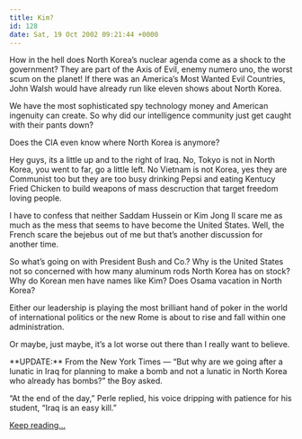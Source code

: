 ```yaml
---
title: Kim?
id: 128
date: Sat, 19 Oct 2002 09:21:44 +0000
---
```


How in the hell does North Korea’s nuclear agenda come as a shock to the government? They are part of the Axis of Evil, enemy numero uno, the worst scum on the planet! If there was an America’s Most Wanted Evil Countries, John Walsh would have already run like eleven shows about North Korea.  

We have the most sophisticated spy technology money and American ingenuity can create. So why did our intelligence community just get caught with their pants down?  

Does the CIA even know where North Korea is anymore?  

Hey guys, its a little up and to the right of Iraq. No, Tokyo is not in North Korea, you went to far, go a little left. No Vietnam is not Korea, yes they are Communist too but they are too busy drinking Pepsi and eating Kentucy Fried Chicken to build weapons of mass descruction that target freedom loving people.  

I have to confess that neither Saddam Hussein or Kim Jong Il scare me as much as the mess that seems to have become the United States. Well, the French scare the bejebus out of me but that’s another discussion for another time.  

So what’s going on with President Bush and Co.? Why is the United States not so concerned with how many aluminum rods North Korea has on stock? Why do Korean men have names like Kim? Does Osama vacation in North Korea?  

Either our leadership is playing the most brilliant hand of poker in the world of international politics or the new Rome is about to rise and fall within one administration.  

Or maybe, just maybe, it’s a lot worse out there than I really want to believe.



<div class="quote"><span class="caps">**UPDATE:**</span> From the New York Times — “But why are we going after a lunatic in Iraq for planning to make a bomb and not a lunatic in North Korea who already has bombs?” the Boy asked.  

“At the end of the day,” Perle replied, his voice dripping with patience for his student, “Iraq is an easy kill.”  

[Keep reading…](http://www.nytimes.com/2002/10/20/opinion/20DOWD.html)</div>

